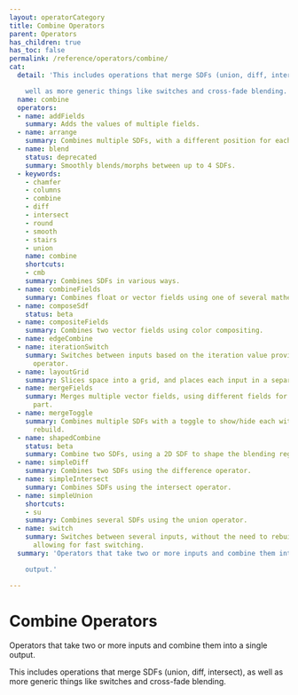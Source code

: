 ```yaml
---
layout: operatorCategory
title: Combine Operators
parent: Operators
has_children: true
has_toc: false
permalink: /reference/operators/combine/
cat:
  detail: 'This includes operations that merge SDFs (union, diff, intersect), as

    well as more generic things like switches and cross-fade blending.'
  name: combine
  operators:
  - name: addFields
    summary: Adds the values of multiple fields.
  - name: arrange
    summary: Combines multiple SDFs, with a different position for each.
  - name: blend
    status: deprecated
    summary: Smoothly blends/morphs between up to 4 SDFs.
  - keywords:
    - chamfer
    - columns
    - combine
    - diff
    - intersect
    - round
    - smooth
    - stairs
    - union
    name: combine
    shortcuts:
    - cmb
    summary: Combines SDFs in various ways.
  - name: combineFields
    summary: Combines float or vector fields using one of several mathematical operations.
  - name: composeSdf
    status: beta
  - name: compositeFields
    summary: Combines two vector fields using color compositing.
  - name: edgeCombine
  - name: iterationSwitch
    summary: Switches between inputs based on the iteration value provided by a downstream
      operator.
  - name: layoutGrid
    summary: Slices space into a grid, and places each input in a separate cell.
  - name: mergeFields
    summary: Merges multiple vector fields, using different fields for each vector
      part.
  - name: mergeToggle
    summary: Combines multiple SDFs with a toggle to show/hide each without a shader
      rebuild.
  - name: shapedCombine
    status: beta
    summary: Combine two SDFs, using a 2D SDF to shape the blending region.
  - name: simpleDiff
    summary: Combines two SDFs using the difference operator.
  - name: simpleIntersect
    summary: Combines SDFs using the intersect operator.
  - name: simpleUnion
    shortcuts:
    - su
    summary: Combines several SDFs using the union operator.
  - name: switch
    summary: Switches between several inputs, without the need to rebuild the shader,
      allowing for fast switching.
  summary: 'Operators that take two or more inputs and combine them into a single

    output.'

---
```


# Combine Operators

Operators that take two or more inputs and combine them into a single
output.

This includes operations that merge SDFs (union, diff, intersect), as
well as more generic things like switches and cross-fade blending.
